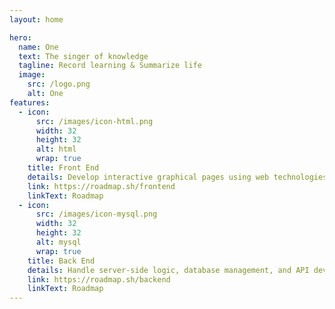 ```yaml
---
layout: home

hero:
  name: One
  text: The singer of knowledge
  tagline: Record learning & Summarize life
  image:
    src: /logo.png
    alt: One
features:
  - icon:
      src: /images/icon-html.png
      width: 32
      height: 32
      alt: html
      wrap: true
    title: Front End
    details: Develop interactive graphical pages using web technologies that users can interact with directly
    link: https://roadmap.sh/frontend
    linkText: Roadmap
  - icon:
      src: /images/icon-mysql.png
      width: 32
      height: 32
      alt: mysql
      wrap: true
    title: Back End
    details: Handle server-side logic, database management, and API development
    link: https://roadmap.sh/backend
    linkText: Roadmap
---
```

